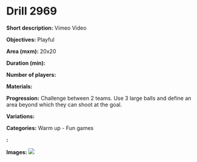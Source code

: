 # Drill 2969

**Short description:**
Vimeo Video

**Objectives:**
Playful

**Area (mxm):**
20x20

**Duration (min):**


**Number of players:**


**Materials:**


**Progression:**
Challenge between 2 teams. Use 3 large balls and define an area beyond which they can shoot at the goal.

**Variations:**


**Categories:**
Warm up - Fun games

**:**


**Images:**
![](https://www.coachingfutsal.com/\images\cd76166b-bdee-43d5-83be-01f363768041_Capture.JPG)

